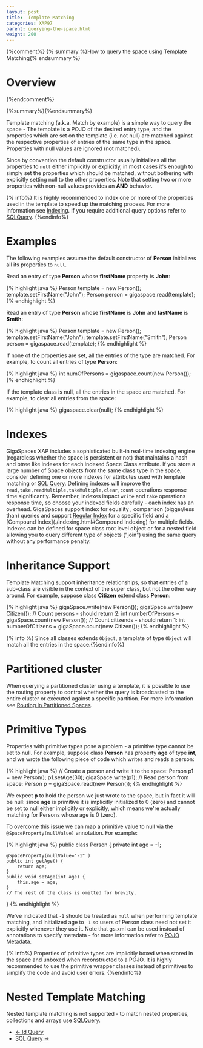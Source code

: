 ```yaml
---
layout: post
title:  Template Matching
categories: XAP97
parent: querying-the-space.html
weight: 200
---
```


{%comment%}
{% summary %}How to query the space using Template Matching{% endsummary %}

# Overview
{%endcomment%}

{%summary%}{%endsummary%}

Template matching (a.k.a. Match by example) is a simple way to query the space - The template is a POJO of the desired entry type, and the properties which are set on the template (i.e. not null) are matched against the respective properties of entries of the same type in the space. Properties with null values are ignored (not matched).

Since by convention the default constructor usually initializes all the properties to `null` either implicitly or explicitly, in most cases it's enough to simply set the properties which should be matched, without bothering with explicitly setting null to the other properties. Note that setting two or more properties with non-null values provides an **AND** behavior.

{% info%}
It is highly recommended to index one or more of the properties used in the template to speed up the matching process. For more information see [Indexing](./indexing.html).
If you require additional query options refer to [SQLQuery](./query-sql.html).
{%endinfo%}

# Examples

The following examples assume the default constructor of **Person** initializes all its properties to `null`.

Read an entry of type **Person** whose **firstName** property is **John**:

{% highlight java %}
Person template = new Person();
template.setFirstName("John");
Person person = gigaspace.read(template);
{% endhighlight %}

Read an entry of type **Person** whose **firstName** is **John** and **lastName** is **Smith**:

{% highlight java %}
Person template = new Person();
template.setFirstName("John");
template.setFirstName("Smith");
Person person = gigaspace.read(template);
{% endhighlight %}

If none of the properties are set, all the entries of the type are matched. For example, to count all entries of type **Person**:

{% highlight java %}
int numOfPersons = gigaspace.count(new Person());
{% endhighlight %}

If the template class is null, all the entries in the space are matched. For example, to clear all entries from the space:

{% highlight java %}
gigaspace.clear(null);
{% endhighlight %}

# Indexes

GigaSpaces XAP includes a sophisticated built-in real-time indexing engine (regardless whether the space is persistent or not) that maintains a hash and btree like indexes for each indexed Space Class attribute. If you store a large number of Space objects from the same class type in the space, consider defining one or more indexes for attributes used with template matching or [SQL Query](./query-sql.html). Defining indexes will improve the `read,take,readMultiple,takeMultiple,clear,count` operations response time significantly. Remember, indexes impact `write` and `take` operations response time, so choose your indexed fields carefully - each index has an overhead. GigaSpaces support index for equality , comparison (bigger/less than) queries and support [Regular Index](./indexing.html) for a specific field and a [Compound Index](./indexing.html#Compound Indexing) for multiple fields. Indexes can be defined for space class root level object or for a nested field allowing you to query different type of objects ("join") using the same query without any performance penalty.

# Inheritance Support

Template Matching support inheritance relationships, so that entries of a sub-class are visible in the context of the super class, but not the other way around.
For example, suppose class **Citizen** extend class **Person**:

{% highlight java %}
gigaSpace.write(new Person());
gigaSpace.write(new Citizen());
// Count persons - should return 2:
int numberOfPersons = gigaSpace.count(new Person());
// Count citizends - should return 1:
int numberOfCitizens = gigaSpace.count(new Citizen());
{% endhighlight %}

{% info %} Since all classes extends `Object`, a template of type `Object` will match all the entries in the space.{%endinfo%}

# Partitioned cluster

When querying a partitioned cluster using a template, it is possible to use the routing property to control whether the query is broadcasted to the entire cluster or executed against a specific partition.
For more information see [Routing In Partitioned Spaces](./routing-in-partitioned-spaces.html).



# Primitive Types

Properties with primitive types pose a problem - a primitive type cannot be set to null. For example, suppose class **Person** has property **age** of type **int**, and we wrote the following piece of code which writes and reads a person:

{% highlight java %}
// Create a person and write it to the space:
Person p1 = new Person();
p1.setAge(30);
gigaSpace.write(p1);
// Read person from space:
Person p = gigaSpace.read(new Person());
{% endhighlight %}

We expect **p** to hold the person we just wrote to the space, but in fact it will be null: since **age** is primitive it is implicitly initialized to 0 (zero) and cannot be set to null either implicitly or explicitly, which means we're actually matching for Persons whose age is 0 (zero).

To overcome this issue we can map a primitive value to null via the `@SpaceProperty(nullValue)` annotation. For example:

{% highlight java %}
public class Person {
    private int age = -1;

    @SpaceProperty(nullValue="-1" )
    public int getAge() {
        return age;
    }
    public void setAge(int age) {
        this.age = age;
    }
    // The rest of the class is omitted for brevity.
}
{% endhighlight %}

We've indicated that `-1` should be treated as `null` when performing template matching, and initialized age to `-1` so users of Person class need not set it explicitly whenever they use it. Note that gs.xml can be used instead of annotations to specify metadata - for more information refer to [POJO Metadata](./modeling-your-data.html).

{% info%} Properties of primitive types are implicitly boxed when stored in the space and unboxed when reconstructed to a POJO.
It is highly recommended to use the  primitive wrapper classes instead of primitives to simplify the code and avoid user errors.
{%endinfo%}

# Nested Template Matching

Nested template matching is not supported - to match nested properties, collections and arrays use [SQLQuery](./query-sql.html).


<ul class="pager">
  <li class="previous"><a href="./query-by-id.html">&larr; Id Query</a></li>
  <li class="next"><a href="./query-sql.html">SQL Query &rarr;</a></li>
</ul>